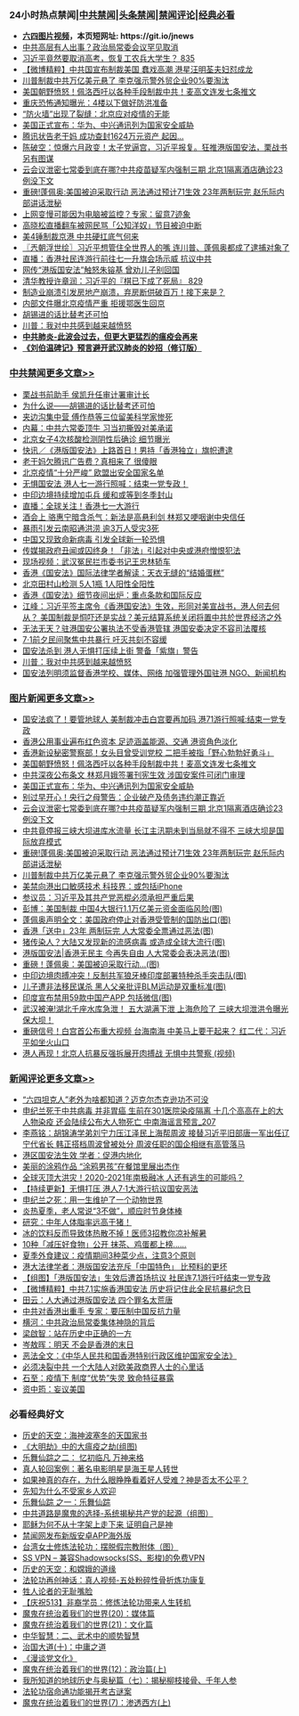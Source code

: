 <div id="tt">
<h3>24小时热点禁闻|<a href="#%E4%B8%AD%E5%85%B1%E7%A6%81%E9%97%BB%E6%9B%B4%E5%A4%9A%E6%96%87%E7%AB%A0">中共禁闻</a>|<a href="#%E5%9B%BE%E7%89%87%E6%96%B0%E9%97%BB%E6%9B%B4%E5%A4%9A%E6%96%87%E7%AB%A0">头条禁闻</a>|<a href="#%E6%96%B0%E9%97%BB%E8%AF%84%E8%AE%BA%E6%9B%B4%E5%A4%9A%E6%96%87%E7%AB%A0">禁闻评论|<a href="#%E5%BF%85%E7%9C%8B%E7%BB%8F%E5%85%B8%E5%A5%BD%E6%96%87">经典必看</a></h3>
<ul>
<li><b><a href="http://d1.bdrive.tk/64.mp4" target="_blank">六四图片视频</a>，本页短网址: https://git.io/jnews</b></li>
<li><a href="https://github.com/fqnews/bnews/blob/master/cbnews/20200630/1353210.md">中共高层有人出事？政治局常委会议罕见取消</a></li>
<li><a href="https://github.com/fqnews/bnews/blob/master/bannedvideo/20200630/1353393.md">习近平竟然要取消高考，恢复工农兵大学生？ 835</a></li>
<li><a href="https://github.com/fqnews/bnews/blob/master/comments/20200630/1353220.md">【微博精粹】中共国宣布制裁美国 蠢戏高潮 港星汪明荃夫妇怼成龙 </a></li>
<li><a href="https://github.com/fqnews/bnews/blob/master/topimagenews/20200630/1353366.md">川普制裁中共万亿美元悬了 李克强示警外贸企业90%要淘汰</a></li>
<li><a href="https://github.com/fqnews/bnews/blob/master/topimagenews/20200701/1353768.md">美国朝野愤怒！佩洛西吁以各种手段制裁中共！麦高文连发七条推文</a></li>
<li><a href="https://github.com/fqnews/bnews/blob/master/cbnews/20200701/1353778.md">重庆恐怖通知曝光：4楼以下做好防洪准备</a></li>
<li><a href="https://github.com/fqnews/bnews/blob/master/cbnews/20200701/1353700.md">“防火墙”出现了裂缝：北京应对疫情的无能</a></li>
<li><a href="https://github.com/fqnews/bnews/blob/master/topimagenews/20200701/1353682.md">美国正式宣布：华为、中兴通讯列为国家安全威胁</a></li>
<li><a href="https://github.com/fqnews/bnews/blob/master/cbnews/20200630/1353208.md">腾讯状告老干妈 成功查封1624万元资产 起因...</a></li>
<li><a href="https://github.com/fqnews/bnews/blob/master/bannedvideo/20200701/1353673.md">陈破空：惊爆六月政变！太子党逼宫，习近平报复。狂推港版国安法，栗战书另有图谋</a></li>
<li><a href="https://github.com/fqnews/bnews/blob/master/topimagenews/20200630/1353509.md">云会议泄密七常委到底在哪?中共疫苗疑军内强制三期 北京1隔离酒店确诊23例没下文</a></li>
<li><a href="https://github.com/fqnews/bnews/blob/master/topimagenews/20200630/1353411.md">重磅!蓬佩奥:美国被迫采取行动 恶法通过预计71生效 23年两制玩完 赵乐际内部讲话泄秘</a></li>
<li><a href="https://github.com/fqnews/bnews/blob/master/cnnews/20200630/1353222.md">上网变慢可能因为电脑被监控？专家：留意7迹象</a></li>
<li><a href="https://github.com/fqnews/bnews/blob/master/baitai/20200630/1353243.md">高晓松直播翻车被网民骂「公知洋奴」节目被迫中断</a></li>
<li><a href="https://github.com/fqnews/bnews/blob/master/cbnews/20200701/1353762.md">美4锤制裁京港 中共硬扛底气何来</a></li>
<li><a href="https://github.com/fqnews/bnews/blob/master/ssgc/20200701/1353667.md">〖兲朝浮世绘〗习近平想管住全世界人的嘴 连川普、蓬佩奥都成了逮捕对象了</a></li>
<li><a href="https://github.com/fqnews/bnews/blob/master/cnnews/hknews/20200701/1353740.md">直播：香港社民连游行前往七一升旗会场示威 抗议中共</a></li>
<li><a href="https://github.com/fqnews/bnews/blob/master/cbnews/20200701/1353642.md">网传“港版国安法”触怒朱镕基 曾劝儿子别回国</a></li>
<li><a href="https://github.com/fqnews/bnews/blob/master/bannedvideo/20200630/1353390.md">清华教授许章润：习近平的『棋已下成了死局』 829</a></li>
<li><a href="https://github.com/fqnews/bnews/blob/master/bannedvideo/20200630/1353548.md">制造业崩溃引发房地产崩溃，弃房断供破百万！接下来是？</a></li>
<li><a href="https://github.com/fqnews/bnews/blob/master/cbnews/20200701/1353632.md">内部文件曝北京疫情严重 拒援鄂医生回京</a></li>
<li><a href="https://github.com/fqnews/bnews/blob/master/ssgc/20200701/1353679.md">胡锡进的话比替考还可怕</a></li>
<li><a href="https://github.com/fqnews/bnews/blob/master/cbnews/20200701/1353835.md">川普：我对中共感到越来越愤怒</a></li>
<li><b><a href="https://github.com/fqnews/bnews/blob/master/comments/20200211/1275071.md" target="_blank">中共肺炎-此波会过去，但更大更猛烈的瘟疫会再来</a></b></li>
<li><b><a href="https://github.com/fqnews/bnews/blob/master/comments/20200207/1272816.md" target="_blank">《刘伯温碑记》预言避开武汉肺炎的妙招（修订版）</a></b></li>
</ul>
</div>

<div class="catlist">
<h3><a href="https://github.com/fqnews/bnews/blob/master/cbnews/" target="_blank">中共禁闻</a><span><a href="https://github.com/fqnews/bnews/blob/master/cbnews/" target="_blank" rel="nofollow">更多文章>></a></span></h3>
<ul>
<li><a href="https://github.com/fqnews/bnews/blob/master/cbnews/20200701/1353963.md" target="_blank">栗战书前助手 侯凯升任审计署审计长</a></li>
<li><a href="https://github.com/fqnews/bnews/blob/master/cbnews/20200701/1353962.md" target="_blank">为什么说——胡锡进的话比替考还可怕</a></li>
<li><a href="https://github.com/fqnews/bnews/blob/master/cbnews/20200701/1353960.md" target="_blank">夹边沟集中营 傅作恭等三位留美科学家惨死</a></li>
<li><a href="https://github.com/fqnews/bnews/blob/master/cbnews/20200701/1353954.md" target="_blank">内幕：中共六常委顶牛 习当初撕毁对美承诺</a></li>
<li><a href="https://github.com/fqnews/bnews/blob/master/cbnews/20200701/1353953.md" target="_blank">北京女子4次核酸检测阴性后确诊 细节曝光</a></li>
<li><a href="https://github.com/fqnews/bnews/blob/master/cbnews/20200701/1353938.md" target="_blank">快讯／《港版国安法》上路首日！男持「香港独立」旗帜遭逮</a></li>
<li><a href="https://github.com/fqnews/bnews/blob/master/cbnews/20200701/1353928.md" target="_blank">老干妈欠腾讯广告费？真相来了 很傻眼</a></li>
<li><a href="https://github.com/fqnews/bnews/blob/master/cbnews/20200701/1353918.md" target="_blank">北京疫情“十分严峻” 欧盟出安全国家名单</a></li>
<li><a href="https://github.com/fqnews/bnews/blob/master/cbnews/20200701/1353917.md" target="_blank">无惧国安法 港人七一游行照喊：结束一党专政！</a></li>
<li><a href="https://github.com/fqnews/bnews/blob/master/cbnews/20200701/1353910.md" target="_blank">中印边境持续增加屯兵 缓和或等到冬季封山</a></li>
<li><a href="https://github.com/fqnews/bnews/blob/master/cbnews/20200701/1353897.md" target="_blank">直播：全球关注！香港七一大游行</a></li>
<li><a href="https://github.com/fqnews/bnews/blob/master/cbnews/20200701/1353896.md" target="_blank">酒会上 骆惠宁暗含杀气：新法是高悬利剑 林郑又哽咽谢中央信任</a></li>
<li><a href="https://github.com/fqnews/bnews/blob/master/cbnews/20200701/1353895.md" target="_blank">暴雨引发云南昭通洪涝 逾3万人受灾3死</a></li>
<li><a href="https://github.com/fqnews/bnews/blob/master/cbnews/20200701/1353884.md" target="_blank">中国又现致命新病毒 引发全球新一轮恐惧</a></li>
<li><a href="https://github.com/fqnews/bnews/blob/master/cbnews/20200701/1353875.md" target="_blank">传媒揭政府丑闻或囚终身！「非法」引起对中央或港府憎恨犯法</a></li>
<li><a href="https://github.com/fqnews/bnews/blob/master/cbnews/20200701/1353874.md" target="_blank">现场视频：武汉冤民拦市委书记王忠林轿车</a></li>
<li><a href="https://github.com/fqnews/bnews/blob/master/cbnews/20200701/1353866.md" target="_blank">香港《国安法》国际法律学者解读：天衣无缝的“结婚蛋糕”</a></li>
<li><a href="https://github.com/fqnews/bnews/blob/master/cbnews/20200701/1353863.md" target="_blank">北京田村山检测 5人1瓶 1人阳性全阳性</a></li>
<li><a href="https://github.com/fqnews/bnews/blob/master/cbnews/20200701/1353862.md" target="_blank">香港《国安法》细节夜间出炉：重点条款和国际反应</a></li>
<li><a href="https://github.com/fqnews/bnews/blob/master/cbnews/20200701/1353861.md" target="_blank">江峰：习近平签主席令《香港国安法》生效，形同对美宣战书，港人何去何从？ 美国制裁是恫吓还是实战？美元结算系统关闭将置中共於世界经济之外</a></li>
<li><a href="https://github.com/fqnews/bnews/blob/master/cbnews/20200701/1353855.md" target="_blank">无法无天？驻港国安公署执法不受香港管辖 港国安委决定不容司法覆核</a></li>
<li><a href="https://github.com/fqnews/bnews/blob/master/cbnews/20200701/1353854.md" target="_blank">7·1前夕民间聚焦中共暴行 吁灭共刻不容缓</a></li>
<li><a href="https://github.com/fqnews/bnews/blob/master/cbnews/20200701/1353851.md" target="_blank">国安法杀到 港人无惧打压续上街 警备「紫旗」警告</a></li>
<li><a href="https://github.com/fqnews/bnews/blob/master/cbnews/20200701/1353835.md" target="_blank">川普：我对中共感到越来越愤怒</a></li>
<li><a href="https://github.com/fqnews/bnews/blob/master/cbnews/20200701/1353814.md" target="_blank">国安法列明须监督香港学校、媒体、网络 加强管理外国驻港 NGO、新闻机构</a></li>

</ul>
</div>
<div class="catlist">
<h3><a href="https://github.com/fqnews/bnews/blob/master/topimagenews/" target="_blank">图片新闻</a><span><a href="https://github.com/fqnews/bnews/blob/master/topimagenews/" target="_blank" rel="nofollow">更多文章>></a></span></h3>
<ul>
<li><a href="https://github.com/fqnews/bnews/blob/master/topimagenews/20200701/1353937.md" target="_blank">国安法疯了！要管地球人 美制裁冲击白宫要再加码 港71游行照喊:结束一党专政</a></li>
<li><a href="https://github.com/fqnews/bnews/blob/master/topimagenews/20200701/1353859.md" target="_blank">香港公用事业遍布红色资本 足迹涵盖能源、交通 港资角色淡化</a></li>
<li><a href="https://github.com/fqnews/bnews/blob/master/topimagenews/20200701/1353847.md" target="_blank">香港新设秘密警察部！女头目曾受训党校 二把手被指「野心勃勃好勇斗」</a></li>
<li><a href="https://github.com/fqnews/bnews/blob/master/topimagenews/20200701/1353768.md" target="_blank">美国朝野愤怒！佩洛西吁以各种手段制裁中共！麦高文连发七条推文</a></li>
<li><a href="https://github.com/fqnews/bnews/blob/master/topimagenews/20200701/1353744.md" target="_blank">中共深夜公布条文 林郑月娥签署刊宪生效 涉国安案件可闭门审理</a></li>
<li><a href="https://github.com/fqnews/bnews/blob/master/topimagenews/20200701/1353682.md" target="_blank">美国正式宣布：华为、中兴通讯列为国家安全威胁</a></li>
<li><a href="https://github.com/fqnews/bnews/blob/master/topimagenews/20200701/1353638.md" target="_blank">别过早开心！央行之母警告：企业破产及债务违约潮正靠近</a></li>
<li><a href="https://github.com/fqnews/bnews/blob/master/topimagenews/20200630/1353509.md" target="_blank">云会议泄密七常委到底在哪?中共疫苗疑军内强制三期 北京1隔离酒店确诊23例没下文</a></li>
<li><a href="https://github.com/fqnews/bnews/blob/master/topimagenews/20200630/1353508.md" target="_blank">中共竟停报三峡大坝进库水流量 长江主汛期未到当局就不得不 三峡大坝是国际放弃模式</a></li>
<li><a href="https://github.com/fqnews/bnews/blob/master/topimagenews/20200630/1353411.md" target="_blank">重磅!蓬佩奥:美国被迫采取行动 恶法通过预计71生效 23年两制玩完 赵乐际内部讲话泄秘</a></li>
<li><a href="https://github.com/fqnews/bnews/blob/master/topimagenews/20200630/1353366.md" target="_blank">川普制裁中共万亿美元悬了 李克强示警外贸企业90%要淘汰</a></li>
<li><a href="https://github.com/fqnews/bnews/blob/master/topimagenews/20200630/1353154.md" target="_blank">美禁向港出口敏感技术 科技界：或包括iPhone</a></li>
<li><a href="https://github.com/fqnews/bnews/blob/master/topimagenews/20200630/1353145.md" target="_blank">参议员：习近平及其共产党恶棍必须承担严重后果</a></li>
<li><a href="https://github.com/fqnews/bnews/blob/master/topimagenews/20200630/1353113.md" target="_blank">彭博：美国制裁 中国4大银行1.1万亿美元资金面临风险(图)</a></li>
<li><a href="https://github.com/fqnews/bnews/blob/master/topimagenews/20200630/1353103.md" target="_blank">蓬佩奥声明全文：美国政府停止对香港受管制的国防出口(图)</a></li>
<li><a href="https://github.com/fqnews/bnews/blob/master/topimagenews/20200630/1353041.md" target="_blank">香港「送中」23年 两制玩完 人大常委全票通过恶法(图)</a></li>
<li><a href="https://github.com/fqnews/bnews/blob/master/topimagenews/20200630/1353001.md" target="_blank">猪传染人？大陆又发现新的流感病毒 或造成全球大流行(图)</a></li>
<li><a href="https://github.com/fqnews/bnews/blob/master/topimagenews/20200630/1352946.md" target="_blank">港版国安法|香港无民主 今再失自由 人大常委会表决恶法(图)</a></li>
<li><a href="https://github.com/fqnews/bnews/blob/master/topimagenews/20200630/1352945.md" target="_blank">重磅！蓬佩奥：美国被迫采取行动&#8230;(图)</a></li>
<li><a href="https://github.com/fqnews/bnews/blob/master/topimagenews/20200630/1352944.md" target="_blank">中印边境肉搏冲突！反制共军狼牙棒印度部署特种杀手突击队(图)</a></li>
<li><a href="https://github.com/fqnews/bnews/blob/master/topimagenews/20200630/1352911.md" target="_blank">儿子遭非法移民谋杀 黑人父亲批评BLM运动是双重标准(图)</a></li>
<li><a href="https://github.com/fqnews/bnews/blob/master/topimagenews/20200630/1352910.md" target="_blank">印度宣布禁用59款中国产APP 包括微信(图)</a></li>
<li><a href="https://github.com/fqnews/bnews/blob/master/topimagenews/20200630/1352741.md" target="_blank">武汉被淹!湖北千座水库急泄！ 五大湖满下泄 上海危险了 三峡大坝泄洪令曝光 保大坝！</a></li>
<li><a href="https://github.com/fqnews/bnews/blob/master/topimagenews/20200630/1352740.md" target="_blank">重磅信号！白宫首公布重大视频 台海南海 中美马上要干起来？ 红二代：习近平如坐火山口</a></li>
<li><a href="https://github.com/fqnews/bnews/blob/master/topimagenews/20200630/1352739.md" target="_blank">港人再现！北京人抗暴反强拆展开肉搏战 无惧中共警察 (视频)</a></li>

</ul>
</div>
<div class="catlist">
<h3><a href="https://github.com/fqnews/bnews/blob/master/comments/" target="_blank">新闻评论</a><span><a href="https://github.com/fqnews/bnews/blob/master/comments/" target="_blank" rel="nofollow">更多文章>></a></span></h3>
<ul>
<li><a href="https://github.com/fqnews/bnews/blob/master/comments/20200701/1353968.md" target="_blank">“六四坦克人”老外为啥都知道？迈克尔杰克逊功不可没</a></li>
<li><a href="https://github.com/fqnews/bnews/blob/master/comments/20200701/1353958.md" target="_blank">申纪兰死于中共病毒 并非胃癌 生前在301医院染疫隔离 十几个高高在上的大人物染疫 还会陆续公布大人物死亡 中南海谣言预言_207</a></li>
<li><a href="https://github.com/fqnews/bnews/blob/master/comments/20200701/1353934.md" target="_blank">李燕铭：胡锦涛学弟刘宁力压江泽民上海帮周波 接替习近平旧部唐一军出任辽宁代省长 韩正搭档周波曾被处分 周波任职的国企相继有高管落马</a></li>
<li><a href="https://github.com/fqnews/bnews/blob/master/comments/20200701/1353930.md" target="_blank">港区国安法生效 学者：促港内地化</a></li>
<li><a href="https://github.com/fqnews/bnews/blob/master/comments/20200701/1353926.md" target="_blank">美丽的涂鸦作品  “涂鸦男孩”在餐馆里展出杰作</a></li>
<li><a href="https://github.com/fqnews/bnews/blob/master/comments/20200701/1353925.md" target="_blank">全球灭顶大洪灾！2020-2021年南极融冰 人还有逃生的可能吗？</a></li>
<li><a href="https://github.com/fqnews/bnews/blob/master/comments/20200701/1353914.md" target="_blank">【持续更新】无惧打压 港人7·1大游行抗议国安恶法</a></li>
<li><a href="https://github.com/fqnews/bnews/blob/master/comments/20200701/1353900.md" target="_blank">申纪兰之死：用一生维护了一个动物世界</a></li>
<li><a href="https://github.com/fqnews/bnews/blob/master/comments/20200701/1353894.md" target="_blank">炎热夏季，老人常说“3不做”，顺应时节身体棒</a></li>
<li><a href="https://github.com/fqnews/bnews/blob/master/comments/20200701/1353893.md" target="_blank">研究：中年人体脂率远高于猪！</a></li>
<li><a href="https://github.com/fqnews/bnews/blob/master/comments/20200701/1353892.md" target="_blank">冰的饮料反而导致体热散不掉！医师3招教你凉补解暑</a></li>
<li><a href="https://github.com/fqnews/bnews/blob/master/comments/20200701/1353891.md" target="_blank">10种「减压好食物」公开   抹茶、鸡蛋都上榜&#8230;&#8230;</a></li>
<li><a href="https://github.com/fqnews/bnews/blob/master/comments/20200701/1353890.md" target="_blank">夏季外食建议：疫情期间3种菜少点，注意3个原则</a></li>
<li><a href="https://github.com/fqnews/bnews/blob/master/comments/20200701/1353877.md" target="_blank">港大法律学者：港版国安法充斥「中国特色」 比预料的更坏</a></li>
<li><a href="https://github.com/fqnews/bnews/blob/master/comments/20200701/1353853.md" target="_blank">【组图】「港版国安法」生效后遭首场抗议 社民连7.1游行吁结束一党专政</a></li>
<li><a href="https://github.com/fqnews/bnews/blob/master/comments/20200701/1353844.md" target="_blank">【微博精粹】中共7.1实施香港国安法 历史将记住此全民抗暴纪念日</a></li>
<li><a href="https://github.com/fqnews/bnews/blob/master/comments/20200701/1353843.md" target="_blank">田云：人大通过港版国安法 四个罪名太荒唐</a></li>
<li><a href="https://github.com/fqnews/bnews/blob/master/comments/20200701/1353832.md" target="_blank">中共对香港出重手  专家：要压制中国反抗力量</a></li>
<li><a href="https://github.com/fqnews/bnews/blob/master/comments/20200701/1353824.md" target="_blank">横河：中共政治局常委集体神隐的背后</a></li>
<li><a href="https://github.com/fqnews/bnews/blob/master/comments/20200701/1353823.md" target="_blank">梁啟智：站在历史中正确的一方</a></li>
<li><a href="https://github.com/fqnews/bnews/blob/master/comments/20200701/1353822.md" target="_blank">岑敖晖：明天 不会是香港的末日</a></li>
<li><a href="https://github.com/fqnews/bnews/blob/master/comments/20200701/1353821.md" target="_blank">恶法全文：《中华人民共和国香港特别行政区维护国家安全法》</a></li>
<li><a href="https://github.com/fqnews/bnews/blob/master/comments/20200701/1353820.md" target="_blank">必须决裂中共 一个大陆人对欧美政商界人士的心里话</a></li>
<li><a href="https://github.com/fqnews/bnews/blob/master/comments/20200701/1353819.md" target="_blank">石至：疫情下 制度“优势”失灵 致命特征暴露</a></li>
<li><a href="https://github.com/fqnews/bnews/blob/master/comments/20200701/1353795.md" target="_blank">资中筠：妄议美国</a></li>

</ul>
</div>

<div class="catlist">
<h3>必看经典好文</h3>
<ul>
<li><a href="https://github.com/fqnews/bnews/blob/master/tculture/xiulian/20170318/732480.md" target="_blank">历史的天空：海神波塞冬的天国家书</a></li>
<li><a href="https://github.com/fqnews/bnews/blob/master/comments/20200203/1269785.md" target="_blank">《大明劫》中的大瘟疫之劫(组图)</a></li>
<li><a href="https://github.com/fqnews/bnews/blob/master/tculture/20170711/790081.md" target="_blank">乐舞仙踪之二： 忆初临凡 万神来格</a></li>
<li><a href="https://github.com/fqnews/bnews/blob/master/comments/20200523/1332915.md" target="_blank">真人轮回案例：著名电影明星是海王星人转世</a></li>
<li><a href="https://github.com/fqnews/bnews/blob/master/comments/20200623/1346844.md" target="_blank">如果神真的存在，为什么眼睁睁看着好人受难？神是否太不公平？</a></li>
<li><a href="https://github.com/fqnews/bnews/blob/master/comments/20200620/1346848.md" target="_blank">先知为什么不受家乡人欢迎</a></li>
<li><a href="https://github.com/fqnews/bnews/blob/master/tculture/20170710/789533.md" target="_blank">乐舞仙踪 之一：乐舞仙踪</a></li>
<li><a href="https://github.com/fqnews/bnews/blob/master/comments/20181209/1044543.md" target="_blank">中共道路是魔鬼的选择-系统揭秘共产党的起源（组图）</a></li>
<li><a href="https://github.com/fqnews/bnews/blob/master/ccpdope/20190803/1168965.md" target="_blank">耶稣为何不从十字架上走下来 证明自己是神</a></li>
<li><a href="https://github.com/fqnews/bnews/blob/master/comments/20200627/783266.md" target="_blank">禁闻网发布新版安卓APP海外版</a></li>
<li><a href="https://github.com/fqnews/bnews/blob/master/cbnews/20200610/1342772.md" target="_blank">台湾女士修炼法轮功：摆脱假宗教附体（图）</a></li>
<li><a href="https://github.com/fqnews/bnews/blob/master/comments/20191231/1250654.md" target="_blank">SS VPN &#8211; 兼容Shadowsocks(SS、影梭)的免费VPN</a></li>
<li><a href="https://github.com/fqnews/bnews/blob/master/cbnews/20190219/1083302.md" target="_blank">历史的天空：和嫦娥的道缘</a></li>
<li><a href="https://github.com/fqnews/bnews/blob/master/comments/20190516/1128964.md" target="_blank">法轮功再创神话：真人视频-五处粉碎性骨折炼功康复</a></li>
<li><a href="https://github.com/fqnews/bnews/blob/master/comments/20200606/783250.md" target="_blank">牲人论者的无耻嘴脸</a></li>
<li><a href="https://github.com/fqnews/bnews/blob/master/cbnews/20200518/1330564.md" target="_blank">【庆祝513】非裔学员：修炼法轮功带来人生转机</a></li>
<li><a href="https://github.com/fqnews/bnews/blob/master/comments/20180725/976787.md" target="_blank">魔鬼在统治着我们的世界(20)：媒体篇</a></li>
<li><a href="https://github.com/fqnews/bnews/blob/master/comments/20180802/980476.md" target="_blank">魔鬼在统治着我们的世界(21)：文化篇</a></li>
<li><a href="https://github.com/fqnews/bnews/blob/master/comments/20200605/783249.md" target="_blank">中华智慧：二、武术中的顺势智慧</a></li>
<li><a href="https://github.com/fqnews/bnews/blob/master/cbnews/20180316/915423.md" target="_blank">治国大道(十)：中庸之道</a></li>
<li><a href="https://github.com/fqnews/bnews/blob/master/comments/20200521/783167.md" target="_blank">《漫谈党文化》</a></li>
<li><a href="https://github.com/fqnews/bnews/blob/master/topimagenews/20180601/951286.md" target="_blank">魔鬼在统治着我们的世界(12)：政治篇(上)</a></li>
<li><a href="https://github.com/fqnews/bnews/blob/master/topimagenews/20171210/868397.md" target="_blank">我所知道的地球历史与奥秘篇（七）：揭秘柳枝接骨、千年人参</a></li>
<li><a href="https://github.com/fqnews/bnews/blob/master/tculture/20121025/73079.md" target="_blank">法轮功宿命通功能揭开考古谜案</a></li>
<li><a href="https://github.com/fqnews/bnews/blob/master/topimagenews/20180527/948369.md" target="_blank">魔鬼在统治着我们的世界(7)：渗透西方(上)</a></li>

</ul>
</div>